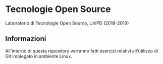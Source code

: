 # Tecnologie Open Source

Laboratorio di Tecnologie Open Source, UniPD (2018-2019)


## Informazioni

All'interno di questa repository verranno fatti esercizi relativi all'utilizzo di Git impiegato in ambiente Linux.


